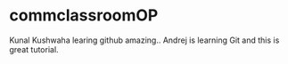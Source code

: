 # commclassroomOP

Kunal Kushwaha learing github amazing..
Andrej is learning Git and this is great tutorial.
